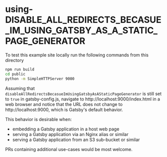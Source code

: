 # using-DISABLE_ALL_REDIRECTS_BECASUE_IM_USING_GATSBY_AS_A_STATIC_PAGE_GENERATOR

To test this example site locally run the following commands from this directory

```bash
npm run build
cd public
python -m SimpleHTTPServer 9000
```

Assuming that `disableAllRedirectsBecasueImUsingGatsbyAsAStaticPageGenerator` is
still set to `true` in gatsby-config.js, navigate to
http://localhost:9000/index.html in a web browser and notice that the URL does
not change to http://localhost:9000, which is Gatsby's default behavior.

This behavior is desirable when:

- embedding a Gatsby application in a host web page
- serving a Gatsby application via an Nginx alias or similar
- serving a Gatsby application from an S3 sub-bucket or similar

PRs containing additional use-cases would be most welcome.
